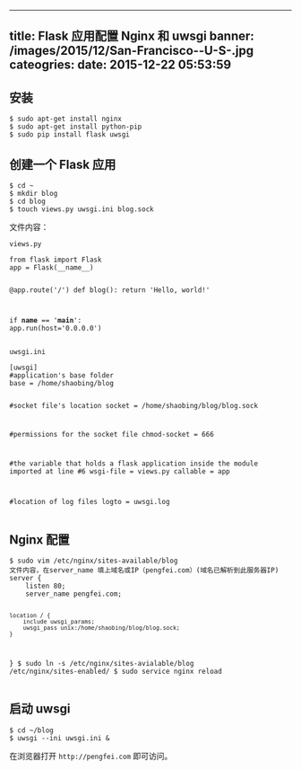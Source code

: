 
---
title: Flask 应用配置 Nginx 和 uwsgi
banner: /images/2015/12/San-Francisco--U-S-.jpg
cateogries: 
date: 2015-12-22 05:53:59
---
<!--kg-card-begin: markdown--><h2 id="">安装</h2>
<pre><code class="language-bash">$ sudo apt-get install nginx
$ sudo apt-get install python-pip
$ sudo pip install flask uwsgi
</code></pre>
<h2 id="flask">创建一个 Flask 应用</h2>
<pre><code class="language-bash">$ cd ~
$ mkdir blog
$ cd blog
$ touch views.py uwsgi.ini blog.sock
</code></pre>
<p>文件内容：</p>
<p><code>views.py</code></p>
<pre><code class="language-python">from flask import Flask
app = Flask(__name__)

@app.route('/')
def blog():
    return 'Hello, world!'

if __name__ == '__main__':
     app.run(host='0.0.0.0')
</code></pre>
<p><code>uwsgi.ini</code></p>
<pre><code>[uwsgi]
#application's base folder
base = /home/shaobing/blog

#socket file's location
socket = /home/shaobing/blog/blog.sock

#permissions for the socket file
chmod-socket = 666

#the variable that holds a flask application inside the module imported at line #6
wsgi-file = views.py
callable = app

#location of log files
logto = uwsgi.log
</code></pre>
<h2 id="nginx">Nginx 配置</h2>
<pre><code class="language-bash">$ sudo vim /etc/nginx/sites-available/blog
文件内容，在server_name 填上域名或IP（pengfei.com）(域名已解析到此服务器IP)
server {
    listen 80;
    server_name pengfei.com;

    location / {
        include uwsgi_params;
        uwsgi_pass unix:/home/shaobing/blog/blog.sock;
    }
}
$ sudo ln -s /etc/nginx/sites-avialable/blog /etc/nginx/sites-enabled/
$ sudo service nginx reload
</code></pre>
<h2 id="uwsgi">启动 uwsgi</h2>
<pre><code class="language-bash">$ cd ~/blog
$ uwsgi --ini uwsgi.ini &amp;
</code></pre>
<p>在浏览器打开 <code>http://pengfei.com</code> 即可访问。</p>
<!--kg-card-end: markdown-->
    